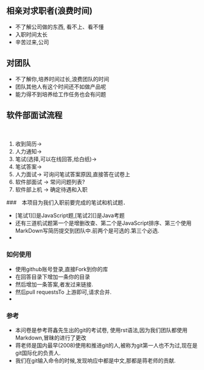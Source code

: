 

## 相亲对求职者(浪费时间)

* 不了解公司做的东西, 看不上、看不懂
* 入职时间太长
* 辛苦过来,公司

## 对团队

*  不了解你,培养时间过长,浪费团队的时间
*  团队其他人有这个时间还不如做产品呢
*  能力得不到培养给工作任务也会有问题


## 软件部面试流程
　

1.  收到简历->
1.  人力通知->
1.  笔试(选择,可以在线回答,给白纸)->
1.  笔试答案->
1.  人力面试-> 可询问笔试答案原因,直接答在试卷上
1.  软件部面试 -> 常问问题列表?
1.  软件部上机 -> 确定待遇和入职

###　本项目为我们入职前要完成的笔试和机试题．

 * [笔试1][]是JavaScript题,[笔试2][]是Java考题
 * 还有三道机试题第一个是增删改查、第二个是JavaScript排序、第三个使用MarkDown写简历提交到团队中.前两个是可选的.第三个必选.   
 * 

### 如何使用

* 使用github账号登录,直接Fork到你的库
* 在回答目录下增加一条你的目录
* 然后增加一条答案,者发过来链接. 
* 然后pull requestsTo 上游即可,请求合并.
* 

### 参考

* 本问卷是参考蒋鑫先生出的git的考试卷, 使用rst语法,因为我们团队都使用Markdown,冒昧的进行了更改
* 蒋老师是国内最早(2008)使用和推进git的人,被称为git第一人也不为过,现在是git国际化的负责人.
* 我们在git输入命令的时候,发现响应中都是中文,那都是蒋老师的贡献.


